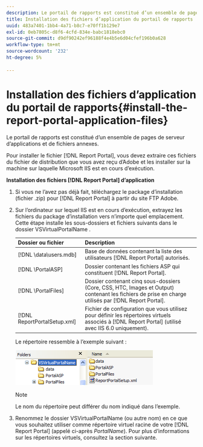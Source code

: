 ```yaml
---
description: Le portail de rapports est constitué d’un ensemble de pages de serveur d’applications et de fichiers annexes.
title: Installation des fichiers d’application du portail de rapports
uuid: 483a7401-1bb4-4a71-b8c7-e70ff1b129e7
exl-id: 0eb7805c-d8f6-4cfd-834e-babc1818ebc0
source-git-commit: d9df90242ef96188f4e4b5e6d04cfef196b0a628
workflow-type: tm+mt
source-wordcount: '232'
ht-degree: 5%

---
```


# Installation des fichiers d’application du portail de rapports{#install-the-report-portal-application-files}

Le portail de rapports est constitué d’un ensemble de pages de serveur d’applications et de fichiers annexes.

Pour installer le fichier [!DNL Report Portal], vous devez extraire ces fichiers du fichier de distribution que vous avez reçu d’Adobe et les installer sur la machine sur laquelle Microsoft IIS est en cours d’exécution.

**Installation des fichiers  [!DNL Report Portal] d’application**

1. Si vous ne l’avez pas déjà fait, téléchargez le package d’installation (fichier .zip) pour [!DNL Report Portal] à partir du site FTP Adobe.
1. Sur l’ordinateur sur lequel IIS est en cours d’exécution, extrayez les fichiers du package d’installation vers n’importe quel emplacement. Cette étape installe les sous-dossiers et fichiers suivants dans le dossier VSVirtualPortalName .

   | Dossier ou fichier | Description |
   |---|---|
   | [!DNL \data\users.mdb] | Base de données contenant la liste des utilisateurs [!DNL Report Portal] autorisés. |
   | [!DNL \PortalASP\] | Dossier contenant les fichiers ASP qui constituent [!DNL Report Portal]. |
   | [!DNL \PortalFiles\] | Dossier contenant cinq sous-dossiers (Core, CSS, HTC, Images et Output) contenant les fichiers de prise en charge utilisés par [!DNL Report Portal]. |
   | [!DNL ReportPortalSetup.xml] | Fichier de configuration que vous utilisez pour définir les répertoires virtuels associés à [!DNL Report Portal] (utilisé avec IIS 6.0 uniquement). |

   Le répertoire ressemble à l’exemple suivant :

   ![](assets/rptPort_scrn_installDir.png)

   >[!NOTE]
   >
   >Le nom du répertoire peut différer du nom indiqué dans l’exemple.

1. Renommez le dossier VSVirtualPortalName (ou autre nom) en ce que vous souhaitez utiliser comme répertoire virtuel racine de votre [!DNL Report Portal] (appelé ci-après *PortalName*). Pour plus d’informations sur les répertoires virtuels, consultez la section suivante.
